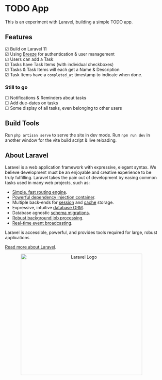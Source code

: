 # TODO App
This is an experiment with Laravel, building a simple TODO app.

## Features
&#9745; Build on Laravel 11 <br>
&#9745; Using [Breeze](https://github.com/laravel/breeze) for authentication & user management <br>
&#9745; Users can add a Task <br>
&#9745; Tasks have Task Items (with individual checkboxes)<br>
&#9745; Tasks & Task Items will each get a Name & Description<br>
&#9745; Task Items have a `completed_at` timestamp to indicate when done.
### Still to go
&#9744; Notifications & Reminders about tasks<br>
&#9744; Add due-dates on tasks<br>
&#9744; Some display of all tasks, even belonging to other users<br>

## Build Tools
Run `php artisan serve` to serve the site in dev mode.
Run `npm run dev` in another window for the vite build script & live reloading.



## About Laravel

Laravel is a web application framework with expressive, elegant syntax. We believe development must be an enjoyable and creative experience to be truly fulfilling. Laravel takes the pain out of development by easing common tasks used in many web projects, such as:

- [Simple, fast routing engine](https://laravel.com/docs/routing).
- [Powerful dependency injection container](https://laravel.com/docs/container).
- Multiple back-ends for [session](https://laravel.com/docs/session) and [cache](https://laravel.com/docs/cache) storage.
- Expressive, intuitive [database ORM](https://laravel.com/docs/eloquent).
- Database agnostic [schema migrations](https://laravel.com/docs/migrations).
- [Robust background job processing](https://laravel.com/docs/queues).
- [Real-time event broadcasting](https://laravel.com/docs/broadcasting).

Laravel is accessible, powerful, and provides tools required for large, robust applications.

[Read more about Laravel](https://github.com/laravel/laravel).

<p align="center"><a href="https://laravel.com" target="_blank"><img src="https://raw.githubusercontent.com/laravel/art/master/logo-lockup/5%20SVG/2%20CMYK/1%20Full%20Color/laravel-logolockup-cmyk-red.svg" width="400" alt="Laravel Logo"></a></p>
